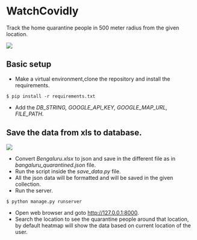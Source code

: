 # WatchCovidly

Track the home quarantine people in 500 meter radius from the given location.


![](quarantine_heatmap.png)


## Basic setup
  * Make a virtual environment,clone the repository and install the requirements.

  ```
  $ pip install -r requirements.txt
  ```
 * Add the *DB_STRING, GOOGLE_API_KEY, GOOGLE_MAP_URL, FILE_PATH*.
 
## Save the data from xls to database.
  ![](banglore_xls.png)
  
  * Convert *Bengaluru.xlsx* to json and save in the different file as in *bangaluru_quarantined.json* file.
  * Run the script inside the *save_data.py* file.
  * All the json data will be formatted and will be saved in the given collection.
  * Run the server.    
     
  ```
  $ python manage.py runserver
  ```
  * Open web browser and goto http://127.0.0.1:8000.
  * Search the location to see the quarantine people around that location, by
    default heatmap will show the data based on current location of the user. 

